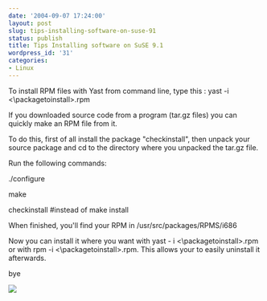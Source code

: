 ```yaml
---
date: '2004-09-07 17:24:00'
layout: post
slug: tips-installing-software-on-suse-91
status: publish
title: Tips Installing software on SuSE 9.1
wordpress_id: '31'
categories:
- Linux
---
```


To install RPM files with Yast from command line, type this : yast -i <\packagetoinstall\>.rpm
  

  
If you downloaded source code from a program (tar.gz files) you can quickly make an RPM file from it.
  
To do this, first of all install the package "checkinstall", then unpack your source package and cd to the directory where you unpacked the tar.gz file.
  
Run the following commands:
  

  
./configure
  
make
  
checkinstall #instead of make install
  

  
When finished, you'll find your RPM in /usr/src/packages/RPMS/i686
  

  
Now you can install it where you want with yast - i <\packagetoinstall\>.rpm or with rpm -i <\packagetoinstall\>.rpm. This allows your to easily uninstall it afterwards.
  

  
bye

[![](http://www.feedburner.com/fb/images/pub/flchklt.gif)](http://feeds.feedburner.com/zekussuse)
